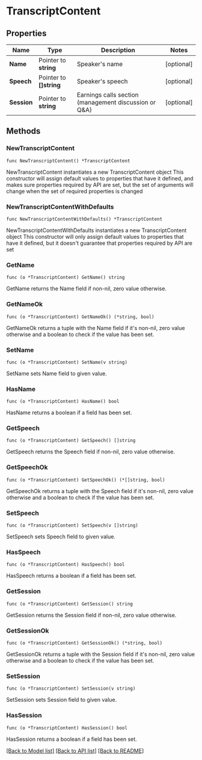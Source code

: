 # TranscriptContent

## Properties

Name | Type | Description | Notes
------------ | ------------- | ------------- | -------------
**Name** | Pointer to **string** | Speaker&#39;s name | [optional] 
**Speech** | Pointer to **[]string** | Speaker&#39;s speech | [optional] 
**Session** | Pointer to **string** | Earnings calls section (management discussion or Q&amp;A) | [optional] 

## Methods

### NewTranscriptContent

`func NewTranscriptContent() *TranscriptContent`

NewTranscriptContent instantiates a new TranscriptContent object
This constructor will assign default values to properties that have it defined,
and makes sure properties required by API are set, but the set of arguments
will change when the set of required properties is changed

### NewTranscriptContentWithDefaults

`func NewTranscriptContentWithDefaults() *TranscriptContent`

NewTranscriptContentWithDefaults instantiates a new TranscriptContent object
This constructor will only assign default values to properties that have it defined,
but it doesn't guarantee that properties required by API are set

### GetName

`func (o *TranscriptContent) GetName() string`

GetName returns the Name field if non-nil, zero value otherwise.

### GetNameOk

`func (o *TranscriptContent) GetNameOk() (*string, bool)`

GetNameOk returns a tuple with the Name field if it's non-nil, zero value otherwise
and a boolean to check if the value has been set.

### SetName

`func (o *TranscriptContent) SetName(v string)`

SetName sets Name field to given value.

### HasName

`func (o *TranscriptContent) HasName() bool`

HasName returns a boolean if a field has been set.

### GetSpeech

`func (o *TranscriptContent) GetSpeech() []string`

GetSpeech returns the Speech field if non-nil, zero value otherwise.

### GetSpeechOk

`func (o *TranscriptContent) GetSpeechOk() (*[]string, bool)`

GetSpeechOk returns a tuple with the Speech field if it's non-nil, zero value otherwise
and a boolean to check if the value has been set.

### SetSpeech

`func (o *TranscriptContent) SetSpeech(v []string)`

SetSpeech sets Speech field to given value.

### HasSpeech

`func (o *TranscriptContent) HasSpeech() bool`

HasSpeech returns a boolean if a field has been set.

### GetSession

`func (o *TranscriptContent) GetSession() string`

GetSession returns the Session field if non-nil, zero value otherwise.

### GetSessionOk

`func (o *TranscriptContent) GetSessionOk() (*string, bool)`

GetSessionOk returns a tuple with the Session field if it's non-nil, zero value otherwise
and a boolean to check if the value has been set.

### SetSession

`func (o *TranscriptContent) SetSession(v string)`

SetSession sets Session field to given value.

### HasSession

`func (o *TranscriptContent) HasSession() bool`

HasSession returns a boolean if a field has been set.


[[Back to Model list]](../README.md#documentation-for-models) [[Back to API list]](../README.md#documentation-for-api-endpoints) [[Back to README]](../README.md)


